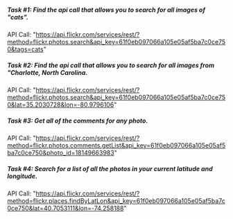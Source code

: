 ##### Task #1: Find the api call that allows you to search for all images of "cats".

API Call: "https://api.flickr.com/services/rest/?method=flickr.photos.search&api_key=61f0eb097066a105e05af5ba7c0ce750&tags=cats"

##### Task #2: Find the api call that allows you to search for all images from "Charlotte, North Carolina.

API Call: "https://api.flickr.com/services/rest/?method=flickr.photos.search&api_key=61f0eb097066a105e05af5ba7c0ce750&lat=35.2030728&lon=-80.9796106"

##### Task #3: Get all of the comments for any photo.

API Call: "https://api.flickr.com/services/rest/?method=flickr.photos.comments.getList&api_key=61f0eb097066a105e05af5ba7c0ce750&photo_id=18149663983"

##### Task #4: Search for a list of all the photos in your current latitude and longitude.

API Call: "https://api.flickr.com/services/rest/?method=flickr.places.findByLatLon&api_key=61f0eb097066a105e05af5ba7c0ce750&lat=40.7053111&lon=-74.258188"
